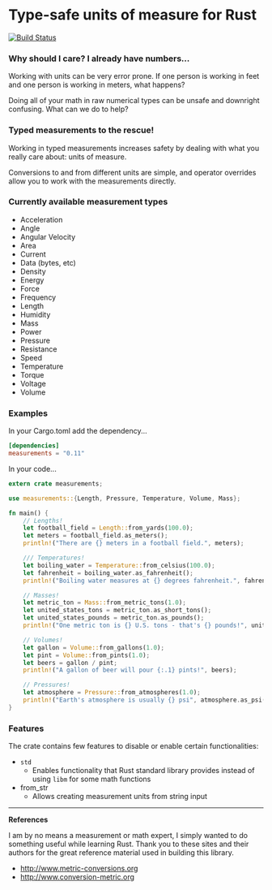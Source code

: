 # Type-safe units of measure for Rust

[![Build Status](https://github.com/rust-embedded-community/rust-measurements/workflows/Build/badge.svg)](https://github.com/rust-embedded-community/rust-measurements/actions?query=workflow%3ABuild)

### Why should I care? I already have numbers...

Working with units can be very error prone.
If one person is working in feet and one person is working in meters, what happens?

Doing all of your math in raw numerical types can be unsafe and downright confusing.
What can we do to help?

### Typed measurements to the rescue!

Working in typed measurements increases safety by dealing with what you really care about: units of measure.

Conversions to and from different units are simple, and operator overrides allow you to work with the measurements directly.

### Currently available measurement types

- Acceleration
- Angle
- Angular Velocity
- Area
- Current
- Data (bytes, etc)
- Density
- Energy
- Force
- Frequency
- Length
- Humidity
- Mass
- Power
- Pressure
- Resistance
- Speed
- Temperature
- Torque
- Voltage
- Volume

### Examples

In your Cargo.toml add the dependency...

```toml
[dependencies]
measurements = "0.11"
```

In your code...

```rust
extern crate measurements;

use measurements::{Length, Pressure, Temperature, Volume, Mass};

fn main() {
    // Lengths!
    let football_field = Length::from_yards(100.0);
    let meters = football_field.as_meters();
    println!("There are {} meters in a football field.", meters);

    /// Temperatures!
    let boiling_water = Temperature::from_celsius(100.0);
    let fahrenheit = boiling_water.as_fahrenheit();
    println!("Boiling water measures at {} degrees fahrenheit.", fahrenheit);

    // Masses!
    let metric_ton = Mass::from_metric_tons(1.0);
    let united_states_tons = metric_ton.as_short_tons();
    let united_states_pounds = metric_ton.as_pounds();
    println!("One metric ton is {} U.S. tons - that's {} pounds!", united_states_tons, united_states_pounds);

    // Volumes!
    let gallon = Volume::from_gallons(1.0);
    let pint = Volume::from_pints(1.0);
    let beers = gallon / pint;
    println!("A gallon of beer will pour {:.1} pints!", beers);

    // Pressures!
    let atmosphere = Pressure::from_atmospheres(1.0);
    println!("Earth's atmosphere is usually {} psi", atmosphere.as_psi());
}
```

### Features

The crate contains few features to disable or enable certain functionalities:

* `std`
    * Enables functionality that Rust standard library provides instead of using `libm` for some math functions
* from_str
    * Allows creating measurement units from string input

--------------------------------------

**References**

I am by no means a measurement or math expert, I simply wanted to do something useful while learning Rust. Thank you to these sites and their authors for the great reference material used in building this library.

  - http://www.metric-conversions.org
  - http://www.conversion-metric.org
